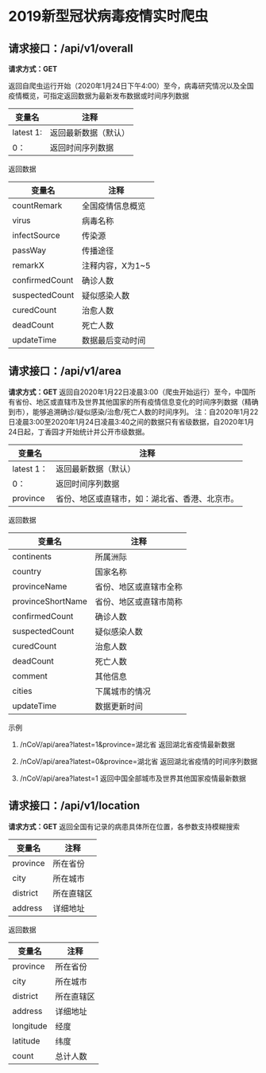 # 2019新型冠状病毒疫情实时爬虫

## 请求接口：/api/v1/overall
**请求方式：GET**

返回自爬虫运行开始（2020年1月24日下午4:00）至今，病毒研究情况以及全国疫情概览，可指定返回数据为最新发布数据或时间序列数据

变量名|注释
---|---
latest	1:|返回最新数据（默认）
0：|返回时间序列数据

返回数据

变量名|	注释
---|---
countRemark|	全国疫情信息概览
virus|	病毒名称
infectSource|	传染源
passWay|	传播途径
remarkX|	注释内容，X为1~5
confirmedCount|	确诊人数
suspectedCount|	疑似感染人数
curedCount|	治愈人数
deadCount|	死亡人数
updateTime|	数据最后变动时间


## 请求接口：/api/v1/area
**请求方式：GET**
返回自2020年1月22日凌晨3:00（爬虫开始运行）至今，中国所有省份、地区或直辖市及世界其他国家的所有疫情信息变化的时间序列数据（精确到市），能够追溯确诊/疑似感染/治愈/死亡人数的时间序列。
注：自2020年1月22日凌晨3:00至2020年1月24日凌晨3:40之间的数据只有省级数据，自2020年1月24日起，丁香园才开始统计并公开市级数据。

变量名|	注释
---|---
latest	1：|返回最新数据（默认）
0：|返回时间序列数据
province	|省份、地区或直辖市，如：湖北省、香港、北京市。

返回数据

变量名|	注释
---|---
continents | 所属洲际
country|	国家名称
provinceName|	省份、地区或直辖市全称
provinceShortName|	省份、地区或直辖市简称
confirmedCount|	确诊人数
suspectedCount|	疑似感染人数
curedCount|	治愈人数
deadCount|	死亡人数
comment|	其他信息
cities|	下属城市的情况
updateTime|	数据更新时间

示例
1. /nCoV/api/area?latest=1&province=湖北省
返回湖北省疫情最新数据

2. /nCoV/api/area?latest=0&province=湖北省
返回湖北省疫情的时间序列数据

3. /nCoV/api/area?latest=1
返回中国全部城市及世界其他国家疫情最新数据

## 请求接口：/api/v1/location
**请求方式：GET**
返回全国有记录的病患具体所在位置，各参数支持模糊搜索

变量名|注释
---|---
province| 所在省份
city| 所在城市
district | 所在直辖区
address | 详细地址

返回数据

变量名|注释
---|---
province| 所在省份
city| 所在城市
district | 所在直辖区
address | 详细地址
longitude| 经度
latitude| 纬度
count| 总计人数